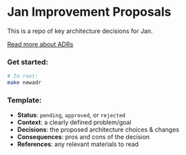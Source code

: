 # Jan Improvement Proposals

This is a repo of key architecture decisions for Jan. 

[Read more about ADRs](https://github.com/joelparkerhenderson/architecture-decision-record)

### Get started:

```sh
# In root:
make newadr
```

### Template:
- **Status**: `pending`, `approved`, or `rejected`
- **Context**: a clearly defined problem/goal
- **Decisions**: the proposed architecture choices & changes
- **Consequences**: pros and cons of the decision
- **References**: any relevant materials to read